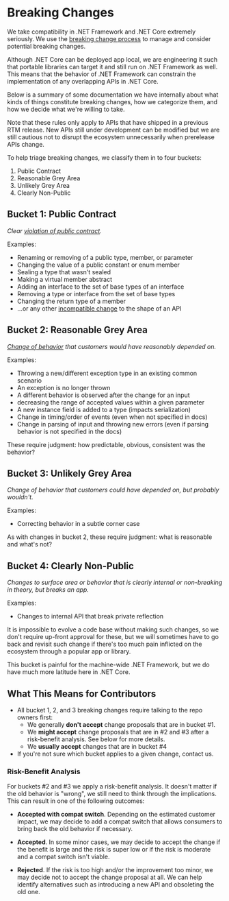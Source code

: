 # Breaking Changes

We take compatibility in .NET Framework and .NET Core extremely seriously. We use the [breaking change process](../../project/breaking-change-process.md) to manage and consider potential breaking changes.

Although .NET Core can be deployed app local, we are engineering it such that
portable libraries can target it and still run on .NET Framework as well. This
means that the behavior of .NET Framework can constrain the implementation of
any overlapping APIs in .NET Core.

Below is a summary of some documentation we have internally about what kinds of
things constitute breaking changes, how we categorize them, and how we decide
what we're willing to take.

Note that these rules only apply to APIs that have shipped in a previous RTM
release. New APIs still under development can be modified but we are still
cautious not to disrupt the ecosystem unnecessarily when prerelease APIs change.

To help triage breaking changes, we classify them in to four buckets:

1. Public Contract
2. Reasonable Grey Area
3. Unlikely Grey Area
4. Clearly Non-Public

## Bucket 1: Public Contract
*Clear [violation of public contract][breaking-change].*

Examples:
* Renaming or removing of a public type, member, or parameter
* Changing the value of a public constant or enum member
* Sealing a type that wasn't sealed
* Making a virtual member abstract
* Adding an interface to the set of base types of an interface
* Removing a type or interface from the set of base types
* Changing the return type of a member
* ...or any other [incompatible change][breaking-change] to the shape of an API

[breaking-change]: breaking-change-rules.md#source-and-binary-compatibility-changes

## Bucket 2: Reasonable Grey Area
*[Change of behavior][behavioral-changes] that customers would have reasonably
depended on.*

Examples:

* Throwing a new/different exception type in an existing common scenario
* An exception is no longer thrown
* A different behavior is observed after the change for an input
* decreasing the range of accepted values within a given parameter
* A new instance field is added to a type (impacts serialization)
* Change in timing/order of events (even when not specified in docs)
* Change in parsing of input and throwing new errors (even if parsing behavior
  is not specified in the docs)

These require judgment: how predictable, obvious, consistent was the behavior?

[behavioral-changes]: breaking-change-rules.md#behavioral-changes

## Bucket 3: Unlikely Grey Area
*Change of behavior that customers could have depended on, but probably
wouldn't.*

Examples:

* Correcting behavior in a subtle corner case

As with changes in bucket 2, these require judgment: what is reasonable and
what's not?

## Bucket 4: Clearly Non-Public
*Changes to surface area or behavior that is clearly internal or non-breaking
in theory, but breaks an app.*

Examples:

* Changes to internal API that break private reflection

It is impossible to evolve a code base without making such changes, so we don't
require up-front approval for these, but we will sometimes have to go back and
revisit such change if there's too much pain inflicted on the ecosystem through
a popular app or library.

This bucket is painful for the machine-wide .NET Framework, but we do have much
more latitude here in .NET Core.

## What This Means for Contributors

* All bucket 1, 2, and 3 breaking changes require talking to the repo owners
  first:
    - We generally **don't accept** change proposals that are in bucket #1.
    - We **might accept** change proposals that are in #2 and #3 after a
      risk-benefit analysis. See below for more details.
    - We **usually accept** changes that are in bucket #4
* If you're not sure which bucket applies to a given change, contact us.

### Risk-Benefit Analysis

For buckets #2 and #3 we apply a risk-benefit analysis. It doesn't matter if the
old behavior is "wrong", we still need to think through the implications. This
can result in one of the following outcomes: 

* **Accepted with compat switch**. Depending on the estimated customer impact,
  we may decide to add a compat switch that allows consumers to bring back the
  old behavior if necessary.

* **Accepted**. In some minor cases, we may decide to accept the change if the
  benefit is large and the risk is super low or if the risk is moderate and a
  compat switch isn't viable.

* **Rejected**. If the risk is too high and/or the improvement too minor, we may
  decide not to accept the change proposal at all. We can help identify
  alternatives such as introducing a new API and obsoleting the old one.
